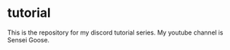 # tutorial
This is the repository for my discord tutorial series. My youtube channel is Sensei Goose.
